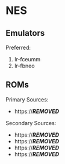 # NES

## Emulators

Preferred:

1. lr-fceumm
2. lr-fbneo

## ROMs

Primary Sources:

* https://***REMOVED***

Secondary Sources:

* https://***REMOVED***
* https://***REMOVED***
* https://***REMOVED***
* https://***REMOVED***
